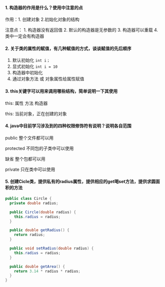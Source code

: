 #### 1. 构造器的作用是什么？使用中注意的点

作用：1. 创建对象 2.初始化对象的结构

注意点： 1. 构造器没有返回值  2. 默认的构造器是无参数的 3. 构造器可以重载 4. 类中一定会有构造器



#### 2. 关于类的属性的赋值，有几种赋值的方式，谈谈赋值的先后顺序

1. 默认初始化 `int i；`
2. 显式初始化 `int i = 10`
3. 构造器中初始化
4. 通过对象方法 或 对象属性给属性赋值



#### 3. this关键字可以用来调用哪些结构，简单说明一下其使用

this: 属性 方法 构造器

this: 当前对象，正在创建的对象



#### 4. java中目前学习涉及到的四种权限修饰符有说明？说明各自范围

public 整个文件都可以用

protected 不同包的子类中可以使用

缺省 整个包都可以用

private 只在类中可以使用



#### 5. 创建Cicle类，提供私有的radius属性，提供相应的get喝set方法，提供求圆面积的方法

```java
public class Circle {
  private double radius;

  public Circle(double radius) {
    this.radius = radius;
  }

  public double getRadius() {
    return radius;
  }

  public void setRadius(double radius) {
    this.radius = radius;
  }

  public double getArea() {
    return 3.14 * radius * radius;
  }
}
```